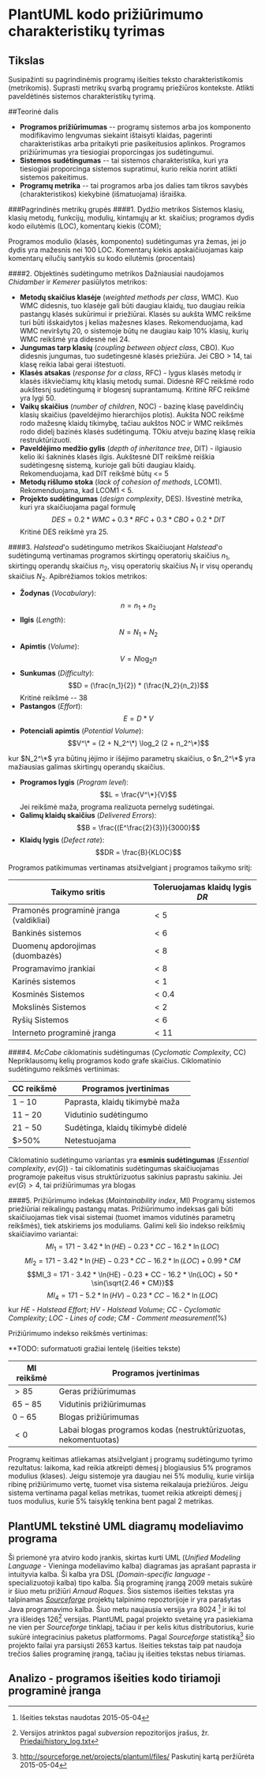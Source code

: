 # PlantUML kodo prižiūrimumo charakteristikų tyrimas
## Tikslas
Susipažinti su pagrindinėmis programų išeities teksto charakteristikomis (metrikomis). Suprasti metrikų svarbą programų priežiūros kontekste. Atlikti paveldėtinės sistemos charakteristikų tyrimą.

##Teorinė dalis
 - __Programos prižiūrimumas__ -- programų sistemos arba jos komponento modifikavimo lengvumas siekaint ištaisyti klaidas, pagerinti charakteristikas arba pritaikyti prie pasikeitusios aplinkos. Programos prižiūrimumas yra tiesiogiai proporcingas jos sudėtingumui.
 - __Sistemos sudėtingumas__ -- tai sistemos charakteristika, kuri yra tiesiogiai proporcinga sistemos supratimui, kurio reikia norint atlikti sistemos pakeitimus.
 - __Programų metrika__ -- tai programos arba jos dalies tam tikros savybės (charakteristikos) kiekybinė (išmatuojama) išraiška.

###Pagrindinės metrikų grupės
####1. Dydžio metrikos
Sistemos klasių, klasių metodų, funkcijų, modulių, kintamųjų ar kt. skaičius; programos dydis kodo eilutėmis (LOC), komentarų kiekis (COM);

Programos modulio (klasės, komponento) sudėtingumas yra žemas, jei jo dydis yra mažesnis nei 100 LOC. Komentarų kiekis apskaičiuojamas kaip komentarų eilučių santykis su kodo eilutėmis (procentais)

####2. Objektinės sudėtingumo metrikos
Dažniausiai naudojamos *Chidamber* ir *Kemerer* pasiūlytos metrikos:
 - __Metodų skaičius klasėje__ (*weighted methods per class*, WMC). Kuo WMC didesnis, tuo klasėje gali būti daugiau klaidų, tuo daugiau reikia pastangų klasės sukūrimui ir priežiūrai. Klasės su aukšta WMC reikšme turi būti išskaidytos į kelias mažesnes klases. Rekomenduojama, kad WMC neviršytų 20, o sistemoje būtų ne daugiau kaip 10% klasių, kurių WMC reikšmė yra didesnė nei 24.
 - __Jungumas tarp klasių__ (*coupling between object class*, CBO). Kuo didesnis jungumas, tuo sudetingesnė klasės priežiūra. Jei CBO > 14, tai klasę reikia labai gerai ištestuoti.
 - __Klasės atsakas__ (*response for a class*, RFC) - lygus klasės metodų ir klasės iškviečiamų kitų klasių metodų sumai. Didesnė RFC reikšmė rodo aukštesnį sudėtingumą ir blogesnį suprantamumą. Kritinė RFC reikšmė yra lygi 50.
 - __Vaikų skaičius__ (*number of children*, NOC) - bazinę klasę paveldinčių klasių skaičius (paveldėjimo hierarchijos plotis). Aukšta NOC reikšmė rodo mažesnę klaidų tikimybę, tačiau aukštos NOC ir WMC reikšmės rodo didelį bazinės klasės sudėtingumą. TOkiu atveju bazinę klasę reikia restruktūrizuoti.
 - __Paveldėjimo medžio gylis__ (*depth of inheritance tree*, DIT) - ilgiausio kelio iki šakninės klasės ilgis. Aukštesnė DIT reikšmė reiškia sudėtingesnę sistemą, kurioje gali būti daugiau klaidų. Rekomenduojama, kad DIT reikšmė būtų <= 5
 - __Metodų rišlumo stoka__ (*lack of cohesion of methods*, LCOM1). Rekomenduojama, kad LCOM1 < 5.
 - __Projekto sudėtingumas__ (*design complexity*, DES). Išvestinė metrika, kuri yra skaičiuojama pagal formulę
 $$DES = 0.2 * WMC + 0.3 * RFC + 0.3 * CBO + 0.2 * DIT$$
 Kritinė DES reikšmė yra 25.

####3. *Halstead*'o sudėtingumo metrikos
Skaičiuojant *Halstead*'o sudėtingumą vertinamas programos skirtingų operatorių skaičius $n_1$, skirtingų operandų skaičius $n_2$, visų operatorių skaičius $N_1$ ir visų operandų skaičius $N_2$.
Apibrėžiamos tokios metrikos:
 - __Žodynas__ (*Vocabulary*):
$$n = n_1 + n_2$$
 - __Ilgis__ (*Length*):
$$N = N_1 + N_2$$
 - __Apimtis__ (*Volume*):
$$V = N \log_2{n}$$
 - __Sunkumas__ (*Difficulty*):
$$D = (\frac{n_1}{2}) * (\frac{N_2}{n_2})$$
Kritinė reikšmė -- 38
 - __Pastangos__ (*Effort*):
$$E = D * V$$
 - __Potenciali apimtis__ (*Potential Volume*):
$$V^\* = (2 + N_2^\*) \log_2 (2 + n_2^\*)$$

kur $N_2^\*$ yra būtinų įėjimo ir išėjimo parametrų skaičius, o $n_2^\*$ yra mažiausias galimas skirtingų operandų skaičius.
 - __Programos lygis__ (*Program level*):
$$L = \frac{V^\*}{V}$$
Jei reikšmė maža, programa realizuota pernelyg sudėtingai.
 - __Galimų klaidų skaičius__ (*Delivered Errors*):
$$B = \frac{(E^\frac{2}{3})}{3000}$$
 - __Klaidų lygis__ (*Defect rate*):
$$DR = \frac{B}{KLOC}$$

Programos patikimumas vertinamas atsižvelgiant į programos taikymo sritį:

| Taikymo sritis                          | Toleruojamas klaidų lygis $DR$ |
|-----------------------------------------|--------------------------------|
| Pramonės programinė įranga (valdikliai) | $<5$                           |
| Bankinės sistemos                       | $<6$                           |
| Duomenų apdorojimas (duombazės)         | $<8$                           |
| Programavimo įrankiai                   | $<8$                           |
| Karinės sistemos                        | $<1$                           |
| Kosminės Sistemos                       | $<0.4$                         |
| Mokslinės Sistemos                      | $<2$                           |
| Ryšių Sistemos                          | $<6$                           |
| Interneto programinė įranga             | $<11$                          |

####4. *McCabe* ciklomatinis sudėtingumas (*Cyclomatic Complexity*, CC)
Nepriklausomų kelių programos kodo grafe skaičius.
Ciklomatinio sudėtingumo reikšmės vertinimas:

| CC reikšmė | Programos įvertinimas             |
|------------|-----------------------------------|
| $1-10$     | Paprasta, klaidų tikimybė maža    |
| $11-20$    | Vidutinio sudėtingumo             |
| $21-50$    | Sudėtinga, klaidų tikimybė didelė |
| $>50%      | Netestuojama                      |

Ciklomatinio sudėtingumo variantas yra __esminis sudėtingumas__ (*Essential complexity*, $ev(G)$) - tai ciklomatinis sudėtingumas skaičiuojamas programoje pakeitus visus struktūrizuotus sakinius paprastu sakiniu. Jei $ev(G) > 4$, tai prižiūrimumas yra blogas

####5. Prižiūrimumo indekas (*Maintainability index*, MI)
Programų sistemos priežiūriai reikalingų pastangų matas.
Prižiūrimumo indeksas gali būti skaičiuojamas tiek visai sistemai (tuomet imamos vidutinės parametrų reikšmės), tiek atskiriems jos moduliams. Galimi keli šio indekso reikšmių skaičiavimo variantai:
$$MI_1 = 171 - 3.42 * \ln(HE) - 0.23 * CC - 16.2 * \ln(LOC)$$
$$MI_2 = 171 - 3.42 * \ln(HE) - 0.23 * CC - 16.2 * \ln(LOC) + 0.99 * CM$$
$$MI_3 = 171 - 3.42 * \ln(HE) - 0.23 * CC - 16.2 * \ln(LOC) + 50 * \sin{\sqrt{2.46 * CM}}$$
$$MI_4 = 171 - 5.2 * \ln(HV) - 0.23 * CC - 16.2 * \ln(LOC)$$
kur $HE$ - *Halstead Effort*; $HV$ - *Halstead Volume*; $CC$ - *Cyclomatic Complexity*; $LOC$ - *Lines of code*; $CM$ - *Comment measurement*(%) 

Prižiūrimumo indekso reikšmės vertinimas:

**TODO: suformatuoti gražiai lentelę (išeities tekste)

| MI reikšmė | Programos įvertinimas
|-|-|
|$>85$|Geras prižiūrimumas|
|$65-85$|Vidutinis prižiūrimumas|
|$0-65$|Blogas prižiūrimumas|
|$<0$|Labai blogas programos kodas (nestruktūrizuotas, nekomentuotas)|

Programų keitimas atliekamas atsižvelgiant į programų sudėtingumo tyrimo rezultatus: laikoma, kad reikia atkreipti dėmesį į blogiausius 5% programos modulius (klases).
Jeigu sistemoje yra daugiau nei 5% modulių, kurie viršija ribinę prižiūrimumo vertę, tuomet visa sistema reikalauja priežiūros.
Jeigu sistema vertinama pagal kelias metrikas, tuomet reikia atkreipti dėmesį į tuos modulius, kurie 5% taisyklę tenkina bent pagal 2 metrikas.

## PlantUML tekstinė UML diagramų modeliavimo programa
Ši priemonė yra atviro kodo įrankis, skirtas kurti UML (*Unified Modeling Language* - Vieninga modeliavimo kalba) diagramas jas aprašant paprasta ir intuityvia kalba. Ši kalba yra DSL (*Domain-specific language* - specializuotoji kalba) tipo kalba. Šią programinę įrangą 2009 metais sukūrė ir šiuo metu prižiūri *Arnaud Roques*. Šios sistemos išeities tekstas yra talpinamas *[Sourceforge](http://sourceforge.net/projects/plantuml)* projektų talpinimo repoztorijoje ir yra parašytas Java programavimo kalba.
Šiuo metu naujausia versija yra 8024 [^1] ir iki tol yra išleidęs 126[^2] versijas. PlantUML pagal projekto svetainę yra pasiekiama ne vien per *Sourceforge* tinklapį, tačiau ir per kelis kitus distributorius, kurie sukūrė integracinius paketus platformoms. Pagal *Sourceforge* statistiką[^3] šio projekto failai yra parsiųsti 2653 kartus.
Išeities tekstas taip pat naudoja trečios šalies programinę įrangą, tačiau jų išeities tekstas nebus tiriamas.

## Analizo - programos išeities kodo tiriamoji programinė įranga


[^1]: Išeities tekstas naudotas 2015-05-04 
[^2]: Versijos atrinktos pagal *subversion* repozitorijos įrašus, žr. [Priedai/history_log.txt](Priedai/history_log.txt)
[^3]: http://sourceforge.net/projects/plantuml/files/ Paskutinį kartą peržiūrėta 2015-05-04